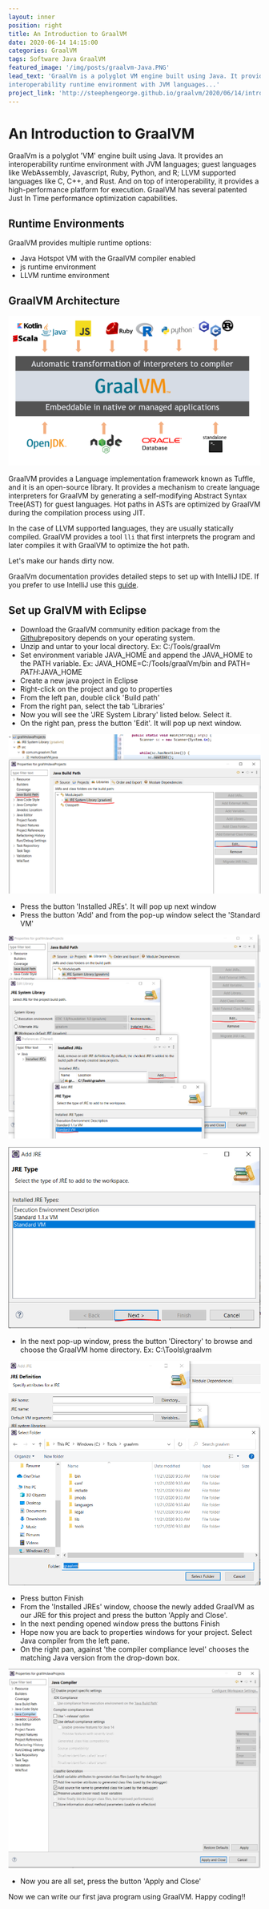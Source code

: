```yaml
---
layout: inner
position: right
title: An Introduction to GraalVM
date: 2020-06-14 14:15:00
categories: GraalVM
tags: Software Java GraalVM
featured_image: '/img/posts/graalvm-Java.PNG'
lead_text: 'GraalVm is a polyglot VM engine built using Java. It provides an
interoperability runtime environment with JVM languages...'
project_link: 'http://steephengeorge.github.io/graalvm/2020/06/14/introduction_graalvm.html'
---
```


# An Introduction to GraalVM

GraalVm is a polyglot 'VM' engine built using Java. It provides an interoperability runtime environment with JVM languages; guest languages like WebAssembly, Javascript, Ruby, Python, and R; LLVM supported languages like C, C++, and Rust. And on top of interoperability, it provides a high-performance platform for execution. GraalVM has several patented Just In Time performance optimization capabilities.

## Runtime Environments

GraalVM provides multiple runtime options:

- Java Hotspot VM with the GraalVM compiler enabled
- js runtime environment
- LLVM runtime environment

## GraalVM Architecture

![GraalVM Architecture](/img/posts/graalvm-architecture.PNG)

GraalVM provides a Language implementation framework known as Tuffle, and it is an open-source library. It provides a mechanism to create language interpreters for GraalVM by generating a self-modifying Abstract Syntax Tree(AST) for guest languages. Hot paths in ASTs are optimized by GraalVM during the compilation process using JIT.

In the case of LLVM supported languages, they are usually statically compiled. GraalVM provides a tool `lli` that first interprets the program and later compiles it with GraalVM to optimize the hot path.

Let's make our hands dirty now.

GraalVm documentation provides detailed steps to set up with IntelliJ IDE. If you prefer to use IntelliJ use this [guide](https://www.graalvm.org/guides/#run-java-applications-on-graalvm-from-an-ide).

## Set up GralVM with Eclipse

- Download the GraalVM community edition package from the [Github](https://github.com/graalvm/graalvm-ce-builds/releases/tag/vm-20.3.0)repository depends on your operating system.
- Unzip and untar to your local directory. Ex: C:/Tools/graalVm
- Set environment variable JAVA\_HOME and append the JAVA\_HOME to the PATH variable. Ex: JAVA\_HOME=C:/Tools/graalVm/bin and PATH= $PATH:$JAVA\_HOME
- Create a new java project in Eclipse
- Right-click on the project and go to properties
- From the left pan, double click 'Build path'
- From the right pan, select the tab 'Libraries'
- Now you will see the 'JRE System Library' listed below. Select it.
- On the right pan, press the button 'Edit'. It will pop up next window.

![graalvm_eclipse_1](/img/posts/graalvm_eclipse_1.png)

- Press the button 'Installed JREs'. It will pop up next window
- Press the button 'Add' and from the pop-up window select the 'Standard VM'

![graalvm_eclipse_2](/img/posts/graalvm_eclipse_2.PNG)

![graalvm_eclipse_3](/img/posts/graalvm_eclipse_3.PNG)

- In the next pop-up window, press the button 'Directory' to browse and choose the GraalVM home directory. Ex: C:\Tools\graalvm

![graalvm_eclipse_4](/img/posts/graalvm_eclipse_4.PNG)

- Press button Finish
- From the 'Installed JREs' window, choose the newly added GraalVM as our JRE for this project and press the button 'Apply and Close'.
- In the next pending opened window press the buttons Finish
- Hope now you are back to properties windows for your project. Select Java compiler from the left pane.
- On the right pan, against 'the compiler compliance level' chooses the matching Java version from the drop-down box.

![graalvm_eclipse_5](/img/posts/graalvm_eclipse_5.PNG)

- Now you are all set, press the button 'Apply and Close'

Now we can write our first java program using GraalVM. Happy coding!!
